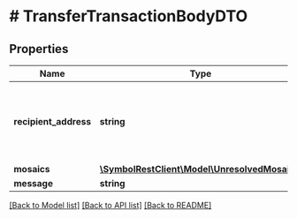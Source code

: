 # # TransferTransactionBodyDTO

## Properties

Name | Type | Description | Notes
------------ | ------------- | ------------- | -------------
**recipient_address** | **string** | Address expressed in Base32 format. If the bit 0 of byte 0 is not set (like in 0x90), then it is a regular address. Example: TAOXUJOTTW3W5XTBQMQEX3SQNA6MCUVGXLXR3TA.  Otherwise (e.g. 0x91) it represents a namespace id which starts at byte 1. Example: THBIMC3THGH5RUYAAAAAAAAAAAAAAAAAAAAAAAA |
**mosaics** | [**\SymbolRestClient\Model\UnresolvedMosaic[]**](UnresolvedMosaic.md) | Array of mosaics sent to the recipient. |
**message** | **string** | Transfer transaction message | [optional]

[[Back to Model list]](../../README.md#models) [[Back to API list]](../../README.md#endpoints) [[Back to README]](../../README.md)
